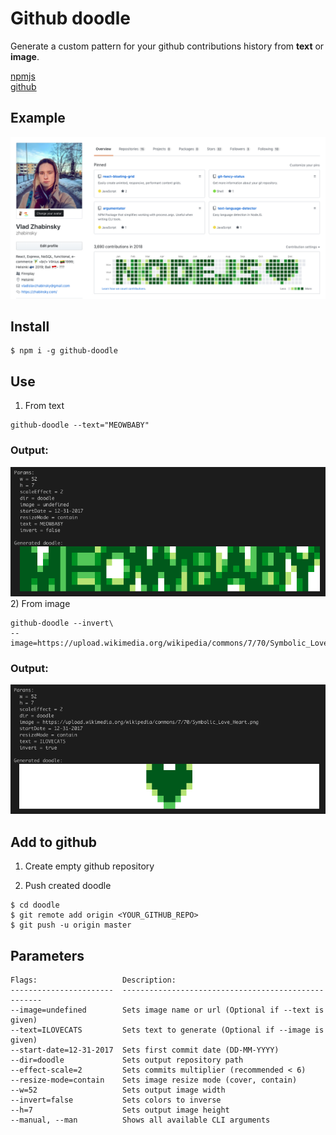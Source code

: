 # Github doodle
Generate a custom pattern for your github contributions history from **text** or **image**.

[npmjs](https://www.npmjs.com/package/github-doodle)   
[github](https://github.com/zhabinsky/github-doodle#readme)   



## Example
![](example.png)

## Install

```
$ npm i -g github-doodle
```

## Use

1) From text
```
github-doodle --text="MEOWBABY"
```
### Output:
![](example3.png)
2) From image
```
github-doodle --invert\
--image=https://upload.wikimedia.org/wikipedia/commons/7/70/Symbolic_Love_Heart.png 
```
### Output:
![](example2.png)

## Add to github
1) Create empty github repository

2) Push created doodle
```
$ cd doodle
$ git remote add origin <YOUR_GITHUB_REPO>
$ git push -u origin master
```

## Parameters

```
Flags:                   Description:                                        
-----------------------  ----------------------------------------------------
--image=undefined        Sets image name or url (Optional if --text is given)
--text=ILOVECATS         Sets text to generate (Optional if --image is given)
--start-date=12-31-2017  Sets first commit date (DD-MM-YYYY)                 
--dir=doodle             Sets output repository path                         
--effect-scale=2         Sets commits multiplier (recommended < 6)           
--resize-mode=contain    Sets image resize mode (cover, contain)             
--w=52                   Sets output image width                             
--invert=false           Sets colors to inverse                              
--h=7                    Sets output image height                            
--manual, --man          Shows all available CLI arguments                   
```